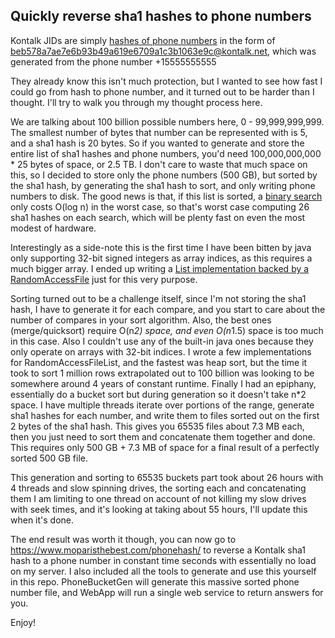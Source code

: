 Quickly reverse sha1 hashes to phone numbers
--------------------------------------------

Kontalk JIDs are simply [hashes of phone numbers](https://github.com/kontalk/androidclient/issues/497) in the form of beb578a7ae7e6b93b49a619e6709a1c3b1063e9c@kontalk.net, which was generated from the phone number +15555555555

They already know this isn't much protection, but I wanted to see how fast I could go from hash to phone number, and it turned out to be harder than I thought.  I'll try to walk you through my thought process here.

We are talking about 100 billion possible numbers here, 0 - 99,999,999,999.  The smallest number of bytes that number can be represented with is 5, and a sha1 hash is 20 bytes.  So if you wanted to generate and store the entire list of sha1 hashes and phone numbers, you'd need 100,000,000,000 * 25 bytes of space, or 2.5 TB.  I don't care to waste that much space on this, so I decided to store only the phone numbers (500 GB), but sorted by the sha1 hash, by generating the sha1 hash to sort, and only writing phone numbers to disk.  The good news is that, if this list is sorted, a [binary search](https://en.wikipedia.org/wiki/Binary_search_algorithm) only costs O(log n) in the worst case, so that's worst case computing 26 sha1 hashes on each search, which will be plenty fast on even the most modest of hardware.

Interestingly as a side-note this is the first time I have been bitten by java only supporting 32-bit signed integers as array indices, as this requires a much bigger array.  I ended up writing a [List implementation backed by a RandomAccessFile](https://github.com/moparisthebest/filelists) just for this very purpose.

Sorting turned out to be a challenge itself, since I'm not storing the sha1 hash, I have to generate it for each compare, and you start to care about the number of compares in your sort algorithm.  Also, the best ones (merge/quicksort) require O(n*2) space, and even O(n*1.5) space is too much in this case.  Also I couldn't use any of the built-in java ones because they only operate on arrays with 32-bit indices.  I wrote a few implementations for RandomAccessFileList, and the fastest was heap sort, but the time it took to sort 1 million rows extrapolated out to 100 billion was looking to be somewhere around 4 years of constant runtime.  Finally I had an epiphany, essentially do a bucket sort but during generation so it doesn't take n*2 space.  I have multiple threads iterate over portions of the range, generate sha1 hashes for each number, and write them to files sorted out on the first 2 bytes of the sha1 hash.  This gives you 65535 files about 7.3 MB each, then you just need to sort them and concatenate them together and done.  This requires only 500 GB + 7.3 MB of space for a final result of a perfectly sorted 500 GB file.

This generation and sorting to 65535 buckets part took about 26 hours with 4 threads and slow spinning drives, the sorting each and concatenating them I am limiting to one thread on account of not killing my slow drives with seek times, and it's looking at taking about 55 hours, I'll update this when it's done.

The end result was worth it though, you can now go to https://www.moparisthebest.com/phonehash/ to reverse a Kontalk sha1 hash to a phone number in constant time seconds with essentially no load on my server.  I also included all the tools to generate and use this yourself in this repo.  PhoneBucketGen will generate this massive sorted phone number file, and WebApp will run a single web service to return answers for you.

Enjoy!
